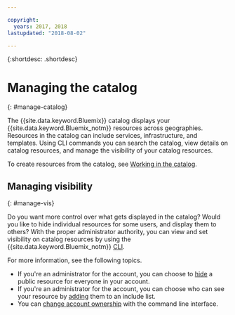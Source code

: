 ```yaml
---

copyright:
  years: 2017, 2018
lastupdated: "2018-08-02"

---
```


{:shortdesc: .shortdesc}

# Managing the catalog
{: #manage-catalog}

The {{site.data.keyword.Bluemix}} catalog displays your {{site.data.keyword.Bluemix_notm}} resources across geographies. Resources in the catalog can include services, infrastructure, and templates. Using CLI commands you can search the catalog, view details on catalog resources, and manage the visibility of your catalog resources.

To create resources from the catalog, see [Working in the catalog](/docs/overview/ui.html#catalogcreate).

## Managing visibility
{: #manage-vis}

Do you want more control over what gets displayed in the catalog? Would you like to hide individual resources for some users, and display them to others? With the proper administrator authority, you can view and set visibility on catalog resources by using the {{site.data.keyword.Bluemix_notm}} [CLI](/docs/cli/index.html#overview).

For more information, see the following topics.

* If you're an administrator for the account, you can choose to [hide](/docs/account/exclude.html) a public resource for everyone in your account.
* If you're an administrator for the account, you can choose who can see your resource by [adding](/docs/account/include.html) them to an include list.
* You can [change account ownership](/docs/account/owners.html) with the command line interface.
